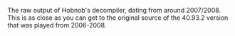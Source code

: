 The raw output of Hobnob's decompiler, dating from around 2007/2008. This is as close as you can get to the original source of the 40.93.2 version that was played from 2006-2008.

